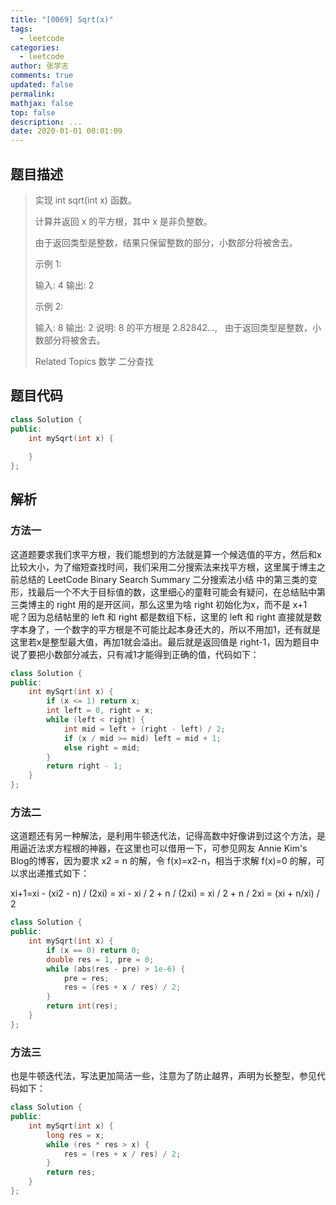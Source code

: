 ```yaml
---
title: "[0069] Sqrt(x)"
tags:
  - leetcode
categories:
  - leetcode
author: 张学志
comments: true
updated: false
permalink:
mathjax: false
top: false
description: ...
date: 2020-01-01 00:01:09
---
```


## 题目描述

> 实现 int sqrt(int x) 函数。 
> 
> 计算并返回 x 的平方根，其中 x 是非负整数。 
> 
> 由于返回类型是整数，结果只保留整数的部分，小数部分将被舍去。 
> 
> 示例 1: 
> 
> 输入: 4
> 输出: 2
> 
> 
> 示例 2: 
> 
> 输入: 8
> 输出: 2
> 说明: 8 的平方根是 2.82842..., 
>      由于返回类型是整数，小数部分将被舍去。
> 
> Related Topics 数学 二分查找

## 题目代码

```cpp
class Solution {
public:
    int mySqrt(int x) {
        
    }
};
```

## 解析

### 方法一

这道题要求我们求平方根，我们能想到的方法就是算一个候选值的平方，然后和x比较大小，为了缩短查找时间，我们采用二分搜索法来找平方根，这里属于博主之前总结的 LeetCode Binary Search Summary 二分搜索法小结 中的第三类的变形，找最后一个不大于目标值的数，这里细心的童鞋可能会有疑问，在总结贴中第三类博主的 right 用的是开区间，那么这里为啥 right 初始化为x，而不是 x+1 呢？因为总结帖里的 left 和 right 都是数组下标，这里的 left 和 right 直接就是数字本身了，一个数字的平方根是不可能比起本身还大的，所以不用加1，还有就是这里若x是整型最大值，再加1就会溢出。最后就是返回值是 right-1，因为题目中说了要把小数部分减去，只有减1才能得到正确的值，代码如下：


```cpp
class Solution {
public:
    int mySqrt(int x) {
        if (x <= 1) return x;
        int left = 0, right = x;
        while (left < right) {
            int mid = left + (right - left) / 2;
            if (x / mid >= mid) left = mid + 1;
            else right = mid;
        }
        return right - 1;
    }
};
```

### 方法二

这道题还有另一种解法，是利用牛顿迭代法，记得高数中好像讲到过这个方法，是用逼近法求方程根的神器，在这里也可以借用一下，可参见网友 Annie Kim's Blog的博客，因为要求 x2 = n 的解，令 f(x)=x2-n，相当于求解 f(x)=0 的解，可以求出递推式如下：

xi+1=xi - (xi2 - n) / (2xi) = xi - xi / 2 + n / (2xi) = xi / 2 + n / 2xi = (xi + n/xi) / 2

```cpp
class Solution {
public:
    int mySqrt(int x) {
        if (x == 0) return 0;
        double res = 1, pre = 0;
        while (abs(res - pre) > 1e-6) {
            pre = res;
            res = (res + x / res) / 2;
        }
        return int(res);
    }
};
```

### 方法三

也是牛顿迭代法，写法更加简洁一些，注意为了防止越界，声明为长整型，参见代码如下：


```cpp
class Solution {
public:
    int mySqrt(int x) {
        long res = x;
        while (res * res > x) {
            res = (res + x / res) / 2;
        }
        return res;
    }
};
```

